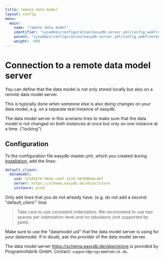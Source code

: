 ```yaml
---
title: remote data model
layout: config
menu:
  main:
    name: "remote data model"
    identifier: "sysadmin/configuration/easydb-server.yml/config_webfrontend/remotedatamodel"
    parent: "sysadmin/configuration/easydb-server.yml/config_webfrontend"
    weight: -999
---
```


# Connection to a remote data model server

You can define that the data model is not only stored locally but also on a remote data model server.

This is typically done when someone else is also doing changes on your data model, e.g. on a separate test instance of easydb.

The data model server in this scenario tries to make sure that the data model is not changed on both instances at once but only on one instance at a time. ("locking")

## Configuration

To the configuration file easydb-master.yml, which you created during [Installation](../../../../installation), add the lines:

```yaml
default_client:
  datamodel:
    uid: 12345678-90ab-cdef-1234-567890abcdef
    server: https://schema.easydb.de/objectstore
    instance: prod
```

Only add lines that you do not already have. (e.g. do not add a second "default_client:" line)

> Take care to use consistent indentation. We recommend to use two spaces per indentation-level and no tabulators (not supported by yaml).

Make sure to use the "datamodel uid" that the data model server is using for *your* datamodel. If in doubt, ask the provider of the data model server.

The data model server https://schema.easydb.de/objectstore is provided by Programmfabrik GmbH. Contact: `support@programmfabrik.de`.
